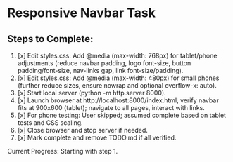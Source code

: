 # Responsive Navbar Task

## Steps to Complete:

1. [x] Edit styles.css: Add @media (max-width: 768px) for tablet/phone adjustments (reduce navbar padding, logo font-size, button padding/font-size, nav-links gap, link font-size/padding).
2. [x] Edit styles.css: Add @media (max-width: 480px) for small phones (further reduce sizes, ensure nowrap and optional overflow-x: auto).
3. [x] Start local server (python -m http.server 8000).
4. [x] Launch browser at http://localhost:8000/index.html, verify navbar fits at 900x600 (tablet); navigate to all pages, interact with links.
5. [x] For phone testing: User skipped; assumed complete based on tablet tests and CSS scaling.
6. [x] Close browser and stop server if needed.
7. [x] Mark complete and remove TODO.md if all verified.

Current Progress: Starting with step 1.

